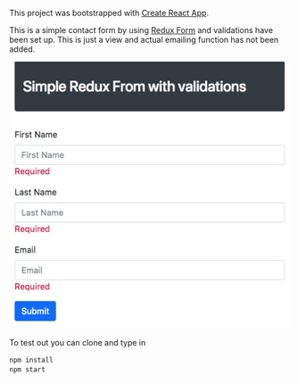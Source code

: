 This project was bootstrapped with [Create React App](https://github.com/facebookincubator/create-react-app).

This is a simple contact form by using [Redux Form](https://redux-form.com) and validations have been set up. This is just a view and actual emailing function has not been added.

![Screenshot](capture-fv.jpeg)

To test out you can clone and type in

```js
npm install
npm start
```

